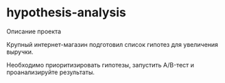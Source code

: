 # hypothesis-analysis
Описание проекта

Крупный интернет-магазин подготовил список гипотез для увеличения выручки.

Необходимо приоритизировать гипотезы, запустить A/B-тест и проанализируйте результаты. 


